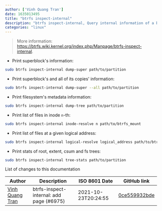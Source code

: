 ```yaml
---
author: ['Vinh Quang Tran']
date: 1635013495
title: "btrfs inspect-internal"
description: "btrfs inspect-internal, Query internal information of a btrfs filesystem."
categories: "linux"
---
```

> More information: <https://btrfs.wiki.kernel.org/index.php/Manpage/btrfs-inspect-internal>.

- Print superblock's information:

```bash
sudo btrfs inspect-internal dump-super path/to/partition
```

- Print superblock's and all of its copies' information:

```bash
sudo btrfs inspect-internal dump-super --all path/to/partition
```

- Print filesystem's metadata information:

```bash
sudo btrfs inspect-internal dump-tree path/to/partition
```

- Print list of files in inode `n`-th:

```bash
sudo btrfs inspect-internal inode-resolve n path/to/btrfs_mount
```

- Print list of files at a given logical address:

```bash
sudo btrfs inspect-internal logical-resolve logical_address path/to/btrfs_mount
```

- Print stats of root, extent, csum and fs trees:

```bash
sudo btrfs inspect-internal tree-stats path/to/partition
```
List of changes to this documentation


Author | Description | ISO 8601 Date | GitHub link
------|-----|-----|-----
[Vinh Quang Tran](mailto:starcraft6723@hotmail.com) | btrfs-inspect-internal: add page (#6975) | 2021-10-23T20:24:55 | [0ce559932bde](https://github.com/tldr-pages/tldr/commit/0ce559932bde9c185de40df67a8cacf138937aca)

